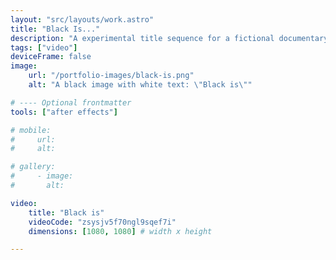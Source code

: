 ```yaml
---
layout: "src/layouts/work.astro"
title: "Black Is..."
description: "A experimental title sequence for a fictional documentary."
tags: ["video"]
deviceFrame: false
image: 
    url: "/portfolio-images/black-is.png"
    alt: "A black image with white text: \"Black is\""

# ---- Optional frontmatter
tools: ["after effects"]

# mobile:
#     url:
#     alt:

# gallery:
#     - image:
#       alt:

video: 
    title: "Black is"
    videoCode: "zsysjv5f70ngl9sqef7i"
    dimensions: [1080, 1080] # width x height

---
```

